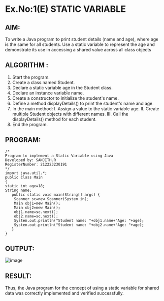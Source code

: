 # Ex.No:1(E)  STATIC VARIABLE

## AIM:
To write a Java program to print student details (name and age), where age is the same for all students. Use a static variable to represent the age and demonstrate its use in accessing a shared value across all class objects

## ALGORITHM :
1.	Start the program.
2.	Create a class named Student.
3.	Declare a static variable age in the Student class.
4.	Declare an instance variable name.
5.	Create a constructor to initialize the student's name.
6.	Define a method displayDetails() to print the student's name and age.
7.	In the main method:
I.	Assign a value to the static variable age.
II.	Create multiple Student objects with different names.
III.	Call the displayDetails() method for each student.
8.	End the program.

## PROGRAM:
 ```
/*
Program to implement a Static Variable using Java
Developed by: SANJITH.R
RegisterNumber: 212223230191
*/
import java.util.*;
public class Main
{
 static int age=18;
 String name;
	public static void main(String[] args) {
	 Scanner sc=new Scanner(System.in);
	 Main obj1=new Main();
	 Main obj2=new Main();
	 obj1.name=sc.next();
	 obj2.name=sc.next();
	 System.out.println("Student name: "+obj1.name+"Age: "+age);
	 System.out.println("Student name: "+obj2.name+"Age: "+age);
	}
}

```
## OUTPUT:

![image](https://github.com/user-attachments/assets/2305559c-37ad-479a-8fd4-12562ec75a7b)

## RESULT:
Thus, the Java program for the concept of using a static variable for shared data was correctly implemented and verified successfully. 

